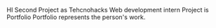 HI
Second Project as Tehcnohacks Web development intern
Project is Portfolio
Portfolio represents the person's work.
